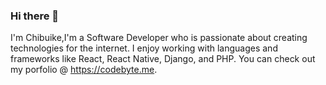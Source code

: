 ### Hi there 👋
I'm Chibuike,I'm a Software Developer who is passionate about creating technologies for the internet. I enjoy working with languages and frameworks like React, React Native, Django, and PHP. You can check out my porfolio @ https://codebyte.me. 
<!--

![Anurag's GitHub stats](https://github-readme-stats.vercel.app/api?username=anuraghazra&show_icons=true&theme=radical) 

**chibyk1000/chibyk1000** is a ✨ _special_ ✨ repository because its `README.md` (this file) appears on your GitHub profile.

Here are some ideas to get you started:

- 🔭 I’m currently working on ...
- 🌱 I’m currently learning ...
- 👯 I’m looking to collaborate on ...
- 🤔 I’m looking for help with ...
- 💬 Ask me about ...
- 📫 How to reach me: ...
- 😄 Pronouns: ...
- ⚡ Fun fact: ...
-->
